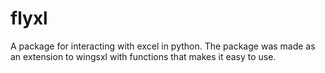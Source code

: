 # flyxl
A package for interacting with excel in python. The package was made as an extension to wingsxl with functions that makes it easy to use.
